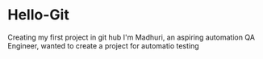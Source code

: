 # Hello-Git
Creating my first project in git hub
I'm Madhuri, an aspiring automation QA Engineer, wanted to create a project for automatio testing
